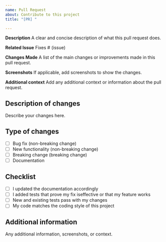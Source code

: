 ```yaml
---
name: Pull Request
about: Contribute to this project
title: "[PR] "

---
```


**Description**
A clear and concise description of what this pull request does.

**Related Issue**
Fixes # (issue)

**Changes Made**
A list of the main changes or improvements made in this pull request.

**Screenshots**
If applicable, add screenshots to show the changes.

**Additional context**
Add any additional context or information about the pull request.

## Description of changes

Describe your changes here.

## Type of changes

- [ ] Bug fix (non-breaking change)
- [ ] New functionality (non-breaking change)
- [ ] Breaking change (breaking change)
- [ ] Documentation

## Checklist

- [ ] I updated the documentation accordingly
- [ ] I added tests that prove my fix is ​​effective or that my feature works
- [ ] New and existing tests pass with my changes
- [ ] My code matches the coding style of this project

## Additional information

Any additional information, screenshots, or context.